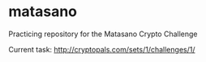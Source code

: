 # matasano

Practicing repository for the Matasano Crypto Challenge

Current task: http://cryptopals.com/sets/1/challenges/1/